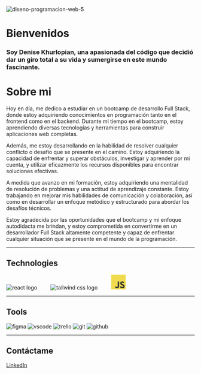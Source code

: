 ![diseno-programacion-web-5](https://github.com/dkhurlop/dkhurlop/assets/129850727/51078b7d-97bf-464e-b34c-bec4ef0fcef2)
<h1>Bienvenidos</h1>
<h3>Soy Denise Khurlopian, una apasionada del código que decidió dar un giro total a su vida y sumergirse en este mundo fascinante.</h3>

# Sobre mi
Hoy en día, me dedico a estudiar en un bootcamp de desarrollo Full Stack, donde estoy adquiriendo conocimientos en programación tanto en el frontend como en el backend. Durante mi tiempo en el bootcamp, estoy aprendiendo diversas tecnologías y herramientas para construir aplicaciones web completas.

Además, me estoy desarrollando en la habilidad de resolver cualquier conflicto o desafío que se presente en el camino. Estoy adquiriendo la capacidad de enfrentar y superar obstáculos, investigar y aprender por mi cuenta, y utilizar eficazmente los recursos disponibles para encontrar soluciones efectivas.

A medida que avanzo en mi formación, estoy adquiriendo una mentalidad de resolución de problemas y una actitud de aprendizaje constante. Estoy trabajando en mejorar mis habilidades de comunicación y colaboración, así como en desarrollar un enfoque metódico y estructurado para abordar los desafíos técnicos.

Estoy agradecida por las oportunidades que el bootcamp y mi enfoque autodidacta me brindan, y estoy comprometida en convertirme en un desarrollador Full Stack altamente competente y capaz de enfrentar cualquier situación que se presente en el mundo de la programación.

---

## Technologies
 <div>
 <img src="https://www.vectorlogo.zone/logos/reactjs/reactjs-ar21.svg" alt="react logo" margin="0" width="80" height="40"/>&nbsp;&nbsp;&nbsp;&nbsp;&nbsp;&nbsp;&nbsp;&nbsp;
  <img src="https://upload.wikimedia.org/wikipedia/commons/9/95/Tailwind_CSS_logo.svg" alt="tailwind css logo" width="120" height="40"/>&nbsp;&nbsp;&nbsp;&nbsp;&nbsp;&nbsp;&nbsp;&nbsp;
  <img src="https://raw.githubusercontent.com/devicons/devicon/master/icons/javascript/javascript-original.svg" alt="javascript logo" width="40" height="40"/> 
 <div>      

---

## Tools

<div>
<img src="https://www.vectorlogo.zone/logos/figma/figma-icon.svg" alt="figma" width="40" height="40"/>
<img src="https://w7.pngwing.com/pngs/512/824/png-transparent-visual-studio-code-hd-logo-thumbnail.png" alt="vscode" width="40" heigth="40"/>
<img src="https://w7.pngwing.com/pngs/115/721/png-transparent-trello-social-icons-icon.png" alt="trello" width="40" heigth="40"/>
<img src="https://www.vectorlogo.zone/logos/git-scm/git-scm-icon.svg" alt="git" width="40" height="40"/>
<img src="https://cdn-icons-png.flaticon.com/512/25/25231.png" alt="github" width="40" heigth="40"/> </div>

---

## Contáctame 

[LinkedIn](https://www.linkedin.com/in/denisekhurlopian/)

